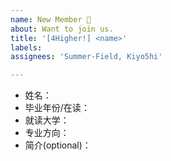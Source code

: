 ```yaml
---
name: New Member 🙋
about: Want to join us.
title: '[4Higher!] <name>'
labels: 
assignees: 'Summer-Field, Kiyo5hi'

---
```

- 姓名：
- 毕业年份/在读：
- 就读大学：
- 专业方向：
- 简介(optional)：
